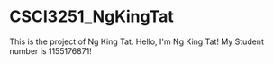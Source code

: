 # CSCI3251_NgKingTat
This is the project of Ng King Tat.
Hello, I'm Ng King Tat!
My Student number is 1155176871!
